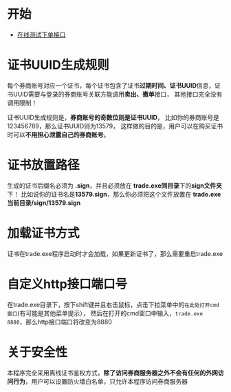 # 开始
- [在线测试下单接口](http://www.xiaoyaoji.cn/doc/37DxPxuwnl)
# 证书UUID生成规则
每个券商账号对应一个证书，每个证书包含了证书**过期时间、证书UUID**信息，证书UUID需要与登录的券商账号关联方能调用**卖出、撤单**接口，
其他接口完全没有调用限制！

证书UUID生成规则是，**券商账号的奇数位则是证书UUID**，
比如你的券商账号是123456789，那么证书UUID则为13579，
这样做的目的是，用户可以在购买证书时可以**不用担心泄露自己的券商账号**。

# 证书放置路径
生成的证书后缀名必须为 **.sign**，并且必须放在 **trade.exe同目录**下的**sign文件夹**下！
比如说你的证书名是**13579.sign**，那么你必须把这个文件放置在 **trade.exe当前目录/sign/13579.sign**

# 加载证书方式
证书在trade.exe程序启动时才会加载，如果更新证书了，那么需要重启trade.exe

# 自定义http接口端口号
在trade.exe目录下，按下shift键并且右击鼠标，点击下拉菜单中的`在此处打开cmd窗口`(有可能是其他菜单提示），
然后在打开的cmd窗口中输入，`trade.exe 8880`，那么http接口端口将改变为8880

# 关于安全性
本程序完全采用离线证书鉴权方式，**除了访问券商服务器之外不会有任何的外网访问行为**，用户可以设置防火墙白名单，只允许本程序访问券商服务器
